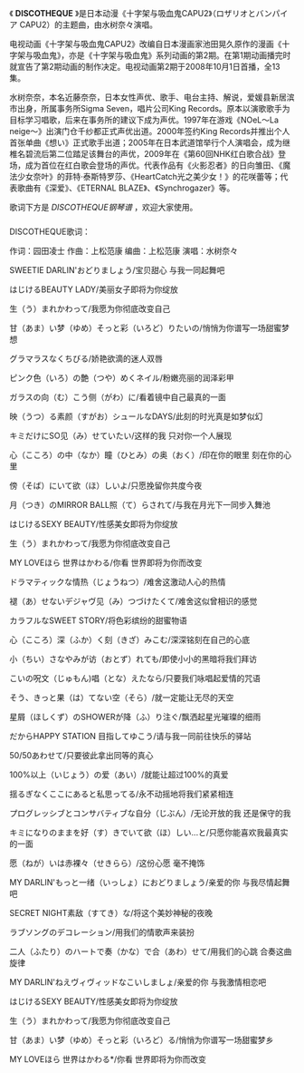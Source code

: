 

《 **DISCOTHEQUE** 》是日本动漫《十字架与吸血鬼CAPU2》（ロザリオとバンパイア CAPU2）的主题曲，由水树奈々演唱。

  

电视动画《十字架与吸血鬼CAPU2》改编自日本漫画家池田晃久原作的漫画《十字架与吸血鬼》，亦是《十字架与吸血鬼》系列动画的第2期。在第1期动画播完时就宣告了第2期动画的制作决定。电视动画第2期于2008年10月1日首播，全13集。

  

水树奈奈，本名近藤奈奈，日本女性声优、歌手、电台主持、解说，爱媛县新居滨市出身，所属事务所Sigma Seven，唱片公司King
Records。原本以演歌歌手为目标学习唱歌，后来在事务所的建议下成为声优。1997年在游戏《NOeL～La
neige～》出演门仓千纱都正式声优出道。2000年签约King
Records并推出个人首张单曲《想い》正式歌手出道；2005年在日本武道馆举行个人演唱会，成为继椎名碧流后第二位踏足该舞台的声优，2009年在《第60回NHK红白歌合战》登场，成为首位在红白歌会登场的声优。代表作品有《火影忍者》的日向雏田、《魔法少女奈叶》的菲特·泰斯特罗莎、《HeartCatch光之美少女！》的花咲蕾等；代表歌曲有《深爱》、《ETERNAL
BLAZE》、《Synchrogazer》等。

  

歌词下方是 _DISCOTHEQUE钢琴谱_ ，欢迎大家使用。

###  
DISCOTHEQUE歌词：

作词：园田凌士 作曲：上松范康 编曲：上松范康 演唱：水树奈々  
  
  

SWEETIE DARLIN'おどりましょう/宝贝甜心 与我一同起舞吧

はじけるBEAUTY LADY/美丽女子即将为你绽放

生（う）まれかわって/我愿为你彻底改变自己

甘（あま）い梦（ゆめ）そっと彩（いろど）りたいの/悄悄为你谱写一场甜蜜梦想

グラマラスなくちびる/娇艳欲滴的迷人双唇

ピンク色（いろ）の艶（つや）めくネイル/粉嫩亮丽的润泽彩甲

ガラスの向（む）こう侧（がわ）に/看着镜中自己最真的一面

映（うつ）る素颜（すがお）シュールなDAYS/此刻的时光真是如梦似幻

キミだけにSO见（み）せていたい/这样的我 只对你一个人展现

心（こころ）の中（なか）瞳（ひとみ）の奥（おく）/印在你的眼里 刻在你的心里

傍（そば）にいて欲（ほ）しいよ/只愿挽留你共度今夜

月（つき）のMIRROR BALL照（て）らされて/与我在月光下一同步入舞池

はじけるSEXY BEAUTY/性感美女即将为你绽放

生（う）まれかわって/我愿为你彻底改变自己

MY LOVEほら 世界はかわる/你看 世界即将为你而改变

ドラマティックな情热（じょうねつ）/难舍这激动人心的热情

褪（あ）せないデジャヴ见（み）つづけたくて/难舍这似曾相识的感觉

カラフルなSWEET STORY/将色彩缤纷的甜蜜物语

心（こころ）深（ふか）く刻（きざ）みこむ/深深铭刻在自己的心底

小（ちい）さなやみが访（おとず）れても/即使小小的黑暗将我们拜访

こいの呪文（じゅもん)唱（とな）えたなら/只要我们咏唱起爱情的咒语

そう、きっと果（は）てない空（そら）/就一定能让无尽的天空

星屑（ほしくず）のSHOWERが降（ふ）り注ぐ/飘洒起星光璀璨的细雨

だからHAPPY STATION 目指してゆこう/请与我一同前往快乐的驿站

50/50あわせて/只要彼此拿出同等的真心

100%以上（いじょう）の爱（あい）/就能让超过100%的真爱

揺るぎなくここにあると私思ってる/永不动摇地将我们紧紧相连

プログレッシブとコンサバティブな自分（じぶん）/无论开放的我 还是保守的我

キミになりのままを好（す）きでいて欲（ほ）しい...と/只愿你能喜欢我最真实的一面

愿（ねが）いは赤裸々（せきらら）/这份心愿 毫不掩饰

MY DARLIN'もっと一绪（いっしょ）におどりましょう/亲爱的你 与我尽情起舞吧

SECRET NIGHT素敌（すてき）な/将这个美妙神秘的夜晚

ラブソングのデコレーション/用我们的情歌声来装扮

二人（ふたり）のハートで奏（かな）で合（あわ）せて/用我们的心跳 合奏这曲旋律

MY DARLIN'ねえヴィヴィッドなこいしましょ/亲爱的你 与我激情相恋吧

はじけるSEXY BEAUTY/性感美女即将为你绽放

生（う）まれかわって/我愿为你彻底改变自己

甘（あま）い梦（ゆめ）そっと彩（いろど）る/悄悄为你谱写一场甜蜜梦乡

MY LOVEほら 世界はかわる*/你看 世界即将为你而改变

  

